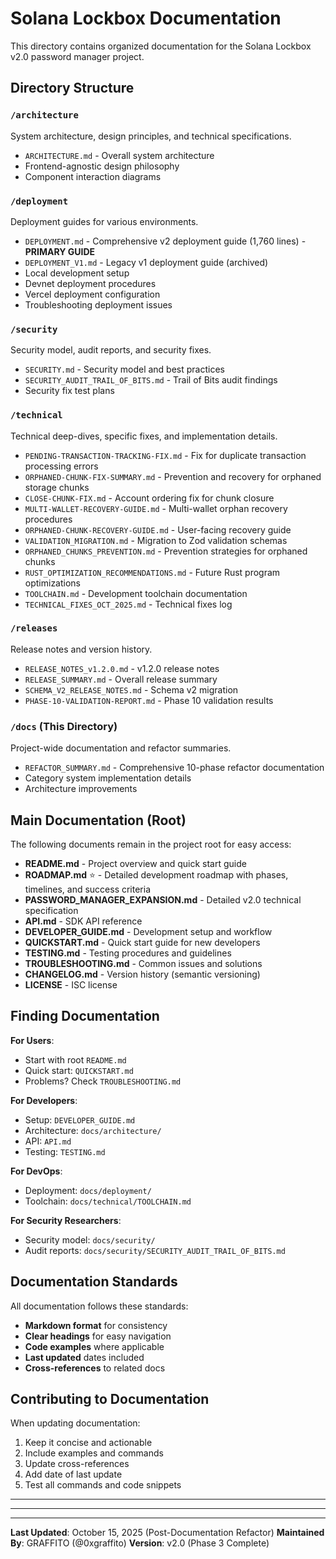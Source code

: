# Solana Lockbox Documentation

This directory contains organized documentation for the Solana Lockbox v2.0 password manager project.

## Directory Structure

### `/architecture`
System architecture, design principles, and technical specifications.
- `ARCHITECTURE.md` - Overall system architecture
- Frontend-agnostic design philosophy
- Component interaction diagrams

### `/deployment`
Deployment guides for various environments.
- `DEPLOYMENT.md` - Comprehensive v2 deployment guide (1,760 lines) - **PRIMARY GUIDE**
- `DEPLOYMENT_V1.md` - Legacy v1 deployment guide (archived)
- Local development setup
- Devnet deployment procedures
- Vercel deployment configuration
- Troubleshooting deployment issues

### `/security`
Security model, audit reports, and security fixes.
- `SECURITY.md` - Security model and best practices
- `SECURITY_AUDIT_TRAIL_OF_BITS.md` - Trail of Bits audit findings
- Security fix test plans

### `/technical`
Technical deep-dives, specific fixes, and implementation details.
- `PENDING-TRANSACTION-TRACKING-FIX.md` - Fix for duplicate transaction processing errors
- `ORPHANED-CHUNK-FIX-SUMMARY.md` - Prevention and recovery for orphaned storage chunks
- `CLOSE-CHUNK-FIX.md` - Account ordering fix for chunk closure
- `MULTI-WALLET-RECOVERY-GUIDE.md` - Multi-wallet orphan recovery procedures
- `ORPHANED-CHUNK-RECOVERY-GUIDE.md` - User-facing recovery guide
- `VALIDATION_MIGRATION.md` - Migration to Zod validation schemas
- `ORPHANED_CHUNKS_PREVENTION.md` - Prevention strategies for orphaned chunks
- `RUST_OPTIMIZATION_RECOMMENDATIONS.md` - Future Rust program optimizations
- `TOOLCHAIN.md` - Development toolchain documentation
- `TECHNICAL_FIXES_OCT_2025.md` - Technical fixes log

### `/releases`
Release notes and version history.
- `RELEASE_NOTES_v1.2.0.md` - v1.2.0 release notes
- `RELEASE_SUMMARY.md` - Overall release summary
- `SCHEMA_V2_RELEASE_NOTES.md` - Schema v2 migration
- `PHASE-10-VALIDATION-REPORT.md` - Phase 10 validation results

### `/docs` (This Directory)
Project-wide documentation and refactor summaries.
- `REFACTOR_SUMMARY.md` - Comprehensive 10-phase refactor documentation
- Category system implementation details
- Architecture improvements

## Main Documentation (Root)

The following documents remain in the project root for easy access:

- **README.md** - Project overview and quick start guide
- **ROADMAP.md** ⭐ - Detailed development roadmap with phases, timelines, and success criteria
- **PASSWORD_MANAGER_EXPANSION.md** - Detailed v2.0 technical specification
- **API.md** - SDK API reference
- **DEVELOPER_GUIDE.md** - Development setup and workflow
- **QUICKSTART.md** - Quick start guide for new developers
- **TESTING.md** - Testing procedures and guidelines
- **TROUBLESHOOTING.md** - Common issues and solutions
- **CHANGELOG.md** - Version history (semantic versioning)
- **LICENSE** - ISC license

## Finding Documentation

**For Users**:
- Start with root `README.md`
- Quick start: `QUICKSTART.md`
- Problems? Check `TROUBLESHOOTING.md`

**For Developers**:
- Setup: `DEVELOPER_GUIDE.md`
- Architecture: `docs/architecture/`
- API: `API.md`
- Testing: `TESTING.md`

**For DevOps**:
- Deployment: `docs/deployment/`
- Toolchain: `docs/technical/TOOLCHAIN.md`

**For Security Researchers**:
- Security model: `docs/security/`
- Audit reports: `docs/security/SECURITY_AUDIT_TRAIL_OF_BITS.md`

## Documentation Standards

All documentation follows these standards:
- **Markdown format** for consistency
- **Clear headings** for easy navigation
- **Code examples** where applicable
- **Last updated** dates included
- **Cross-references** to related docs

## Contributing to Documentation

When updating documentation:
1. Keep it concise and actionable
2. Include examples and commands
3. Update cross-references
4. Add date of last update
5. Test all commands and code snippets

---

---

---

**Last Updated**: October 15, 2025 (Post-Documentation Refactor)
**Maintained By**: GRAFFITO (@0xgraffito)
**Version**: v2.0 (Phase 3 Complete)

